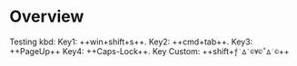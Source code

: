 # Overview

Testing kbd: Key1: ++win+shift+s++. Key2: ++cmd+tab++. Key3: ++PageUp++ Key4: ++Caps-Lock++. Key Custom: ++shift+`ƒ˙∆˙©¥©˚∆˙©`++
